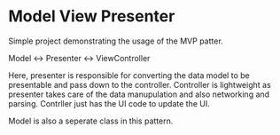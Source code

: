 #  Model View Presenter 
Simple project demonstrating the usage of the MVP patter.

Model <-> Presenter <-> ViewController

Here, presenter is responsible for converting the data model to be presentable and pass down to the controller. Controller is lightweight as presenter takes care of the data manupulation and also networking and parsing. Contrller just has the UI code to update the UI.

Model is also a seperate class in this pattern.


